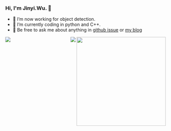 ### Hi, I'm Jinyi.Wu. 👋

- 🔭 I’m now working for object detection.
- 🤔 I’m currently coding in python and C++.
- 💬 Be free to ask me about anything in [github issue](https://github.com/www516717402/www516717402/issues) or [my blog](https://www.cnblogs.com/wjy-lulu/)
<img align="right" height="280" src="https://pic2.zhimg.com/v2-28020003d4a493c78d8202ba6c35f179_b.webp">
<img align="left" src="https://github-readme-stats.vercel.app/api?username=www516717402&show_icons=true&hide_border=true">
<img align="right" src="https://github-readme-stats.vercel.app/api/top-langs/?username=www516717402&hide_border=true">
</div>
